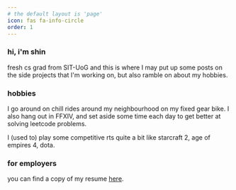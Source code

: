 ```yaml
---
# the default layout is 'page'
icon: fas fa-info-circle
order: 1
---
```


<!-- > Add Markdown syntax content to file `_tabs/about.md`{: .filepath } and it will show up on this page.
{: .prompt-tip } -->

### hi, i'm shin

fresh cs grad from SIT-UoG and this is where I may put up some posts on the side projects that I'm working on, but also ramble on about my hobbies.

### hobbies

I go around on chill rides around my neighbourhood on my fixed gear bike. I also hang out in FFXIV, and set aside some time each day to get better at solving leetcode problems.

I (used to) play some competitive rts quite a bit like starcraft 2, age of empires 4, dota.

### for employers

you can find a copy of my resume [here](https://github.com/twirle/Awesome-CV/blob/master/resume.pdf).
